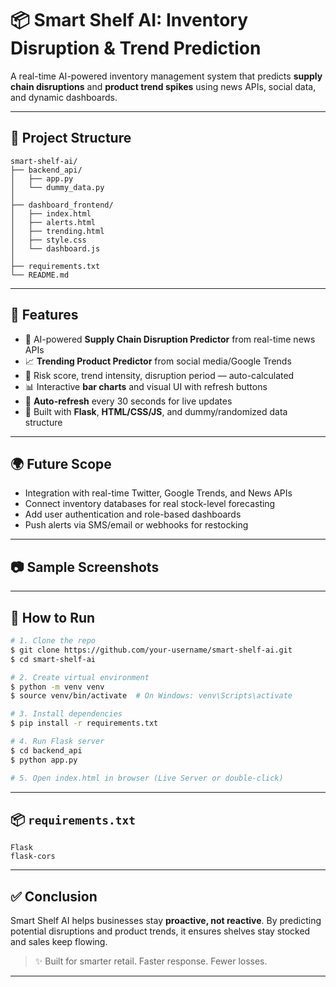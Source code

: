 # 📦 Smart Shelf AI: Inventory Disruption & Trend Prediction

A real-time AI-powered inventory management system that predicts **supply chain disruptions** and **product trend spikes** using news APIs, social data, and dynamic dashboards.

---

## 📌 Project Structure
```
smart-shelf-ai/
├── backend_api/
│   ├── app.py
│   └── dummy_data.py
│
├── dashboard_frontend/
│   ├── index.html
│   ├── alerts.html
│   ├── trending.html
│   ├── style.css
│   └── dashboard.js
│
├── requirements.txt
└── README.md
```

---

## 🚀 Features
- 🔎 AI-powered **Supply Chain Disruption Predictor** from real-time news APIs
- 📈 **Trending Product Predictor** from social media/Google Trends
- 🧠 Risk score, trend intensity, disruption period — auto-calculated
- 📊 Interactive **bar charts** and visual UI with refresh buttons
- 🔄 **Auto-refresh** every 30 seconds for live updates
- 🧩 Built with **Flask**, **HTML/CSS/JS**, and dummy/randomized data structure

---

## 🌍 Future Scope
- Integration with real-time Twitter, Google Trends, and News APIs
- Connect inventory databases for real stock-level forecasting
- Add user authentication and role-based dashboards
- Push alerts via SMS/email or webhooks for restocking

---

## 📷 Sample Screenshots


---

## 📂 How to Run
```bash
# 1. Clone the repo
$ git clone https://github.com/your-username/smart-shelf-ai.git
$ cd smart-shelf-ai

# 2. Create virtual environment
$ python -m venv venv
$ source venv/bin/activate  # On Windows: venv\Scripts\activate

# 3. Install dependencies
$ pip install -r requirements.txt

# 4. Run Flask server
$ cd backend_api
$ python app.py

# 5. Open index.html in browser (Live Server or double-click)
```

---

## 📦 `requirements.txt`
```
Flask
flask-cors
```

---

## ✅ Conclusion
Smart Shelf AI helps businesses stay **proactive, not reactive**. By predicting potential disruptions and product trends, it ensures shelves stay stocked and sales keep flowing.

> ✨ Built for smarter retail. Faster response. Fewer losses.

---
